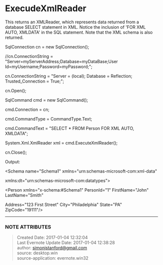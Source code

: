 # ExecudeXmlReader

This returns an XMLReader, which represents data returned from a database
SELECT statement in XML. Notice the inclusion of 'FOR XML AUTO, XMLDATA' in
the SQL statement. Note that the XML schema is also returned.

  

SqlConnection cn = new SqlConnection();

//cn.ConnectionString = "Server=myServerAddress;Database=myDataBase;User
Id=myUsername;Password=myPassword;";

cn.ConnectionString = "Server = (local); Database = Reflection;
Trusted_Connection = True;";

cn.Open();

  

SqlCommand cmd = new SqlCommand();

cmd.Connection = cn;

cmd.CommandType = CommandType.Text;

cmd.CommandText = "SELECT * FROM Person FOR XML AUTO, XMLDATA";

System.Xml.XmlReader xml = cmd.ExecuteXmlReader();

  

cn.Close();

  

Output:

  

<Schema name="Schema1" xmlns="urn:schemas-microsoft-com:xml-data"

xmlns:dt="urn:schemas-microsoft-com:datatypes">

<ElementType name="Person" content="empty" model="closed">

<AttributeType name="PersonId" dt:type="i4"/>

<AttributeType name="FirstName" dt:type="string"/>

<AttributeType name="LastName" dt:type="string"/>

<AttributeType name="Address" dt:type="string"/>

<AttributeType name="City" dt:type="string"/>

<AttributeType name="State" dt:type="string"/>

<AttributeType name="ZipCode" dt:type="string"/>

<attribute type="PersonId"/>

<attribute type="FirstName"/>

<attribute type="LastName"/>

<attribute type="Address"/>

<attribute type="City"/>

<attribute type="State"/>

<attribute type="ZipCode"/>

</ElementType>

</Schema>

<Person xmlns="x-schema:#Schema1" PersonId="1" FirstName="John"
LastName="Smith"

Address="123 First Street" City="Philadelphia" State="PA" ZipCode="19111"/>

  


---
### NOTE ATTRIBUTES
>Created Date: 2017-01-04 12:32:04  
>Last Evernote Update Date: 2017-01-04 12:38:28  
>author: simonjstanford@gmail.com  
>source: desktop.win  
>source-application: evernote.win32  
